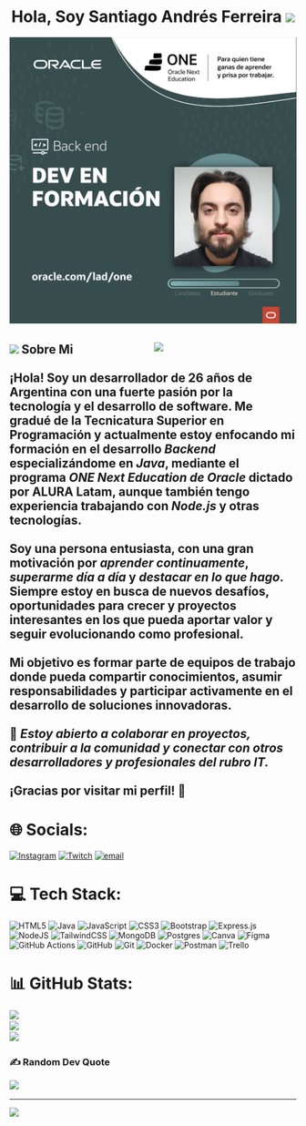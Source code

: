 <h1 align="center">Hola, Soy Santiago Andrés Ferreira <img src="https://media.giphy.com/media/hvRJCLFzcasrR4ia7z/giphy.gif" width="35"></h1>

<img src="bannerdev.png" alt="banner">

## <picture><img src = "https://github.com/7oSkaaa/7oSkaaa/blob/main/Images/about_me.gif?raw=true" width = 50px></picture> <picture><img align="right" src="https://github.com/7oSkaaa/7oSkaaa/blob/main/Images/Right_Side.gif?raw=true" width=250px></picture>Sobre Mi<br><br>¡Hola! Soy un desarrollador de 26 años de Argentina con una fuerte pasión por la tecnología y el desarrollo de software. Me gradué de la Tecnicatura Superior en Programación y actualmente estoy enfocando mi formación en el desarrollo ***Backend*** especializándome en ***Java***, mediante el programa ***ONE Next Education de Oracle*** dictado por ALURA Latam, aunque también tengo experiencia trabajando con ***Node.js*** y otras tecnologías.<br><br>Soy una persona entusiasta, con una gran motivación por ***aprender continuamente***, ***superarme día a día*** y ***destacar en lo que hago***. Siempre estoy en busca de nuevos desafíos, oportunidades para crecer y proyectos interesantes en los que pueda aportar valor y seguir evolucionando como profesional.<br><br>Mi objetivo es formar parte de equipos de trabajo donde pueda compartir conocimientos, asumir responsabilidades y participar activamente en el desarrollo de soluciones innovadoras.<br><br>📌 *Estoy abierto a colaborar en proyectos, contribuir a la comunidad y conectar con otros desarrolladores y profesionales del rubro IT.*<br><br>¡Gracias por visitar mi perfil! 🚀


# 🌐 Socials:
[![Instagram](https://img.shields.io/badge/Instagram-%23E4405F.svg?logo=Instagram&logoColor=white)](https://instagram.com/santi_f99) [![Twitch](https://img.shields.io/badge/Twitch-%239146FF.svg?logo=Twitch&logoColor=white)](https://twitch.tv/santiif9) [![email](https://img.shields.io/badge/Email-D14836?logo=gmail&logoColor=white)](mailto:santiandresfer@hotmail.com) 

# 💻 Tech Stack:
![HTML5](https://img.shields.io/badge/html5-%23E34F26.svg?style=for-the-badge&logo=html5&logoColor=white) ![Java](https://img.shields.io/badge/java-%23ED8B00.svg?style=for-the-badge&logo=openjdk&logoColor=white) ![JavaScript](https://img.shields.io/badge/javascript-%23323330.svg?style=for-the-badge&logo=javascript&logoColor=%23F7DF1E) ![CSS3](https://img.shields.io/badge/css3-%231572B6.svg?style=for-the-badge&logo=css3&logoColor=white) ![Bootstrap](https://img.shields.io/badge/bootstrap-%238511FA.svg?style=for-the-badge&logo=bootstrap&logoColor=white) ![Express.js](https://img.shields.io/badge/express.js-%23404d59.svg?style=for-the-badge&logo=express&logoColor=%2361DAFB) ![NodeJS](https://img.shields.io/badge/node.js-6DA55F?style=for-the-badge&logo=node.js&logoColor=white) ![TailwindCSS](https://img.shields.io/badge/tailwindcss-%2338B2AC.svg?style=for-the-badge&logo=tailwind-css&logoColor=white) ![MongoDB](https://img.shields.io/badge/MongoDB-%234ea94b.svg?style=for-the-badge&logo=mongodb&logoColor=white) ![Postgres](https://img.shields.io/badge/postgres-%23316192.svg?style=for-the-badge&logo=postgresql&logoColor=white) ![Canva](https://img.shields.io/badge/Canva-%2300C4CC.svg?style=for-the-badge&logo=Canva&logoColor=white) ![Figma](https://img.shields.io/badge/figma-%23F24E1E.svg?style=for-the-badge&logo=figma&logoColor=white) ![GitHub Actions](https://img.shields.io/badge/github%20actions-%232671E5.svg?style=for-the-badge&logo=githubactions&logoColor=white) ![GitHub](https://img.shields.io/badge/github-%23121011.svg?style=for-the-badge&logo=github&logoColor=white) ![Git](https://img.shields.io/badge/git-%23F05033.svg?style=for-the-badge&logo=git&logoColor=white) ![Docker](https://img.shields.io/badge/docker-%230db7ed.svg?style=for-the-badge&logo=docker&logoColor=white) ![Postman](https://img.shields.io/badge/Postman-FF6C37?style=for-the-badge&logo=postman&logoColor=white) ![Trello](https://img.shields.io/badge/Trello-%23026AA7.svg?style=for-the-badge&logo=Trello&logoColor=white)
# 📊 GitHub Stats:
![](https://github-readme-stats.vercel.app/api?username=Santf9&theme=tokyonight&hide_border=false&include_all_commits=true&count_private=false)<br/>
![](https://nirzak-streak-stats.vercel.app/?user=Santf9&theme=tokyonight&hide_border=false)<br/>
![](https://github-readme-stats.vercel.app/api/top-langs/?username=Santf9&theme=tokyonight&hide_border=false&include_all_commits=true&count_private=false&layout=compact)

### ✍️ Random Dev Quote
![](https://quotes-github-readme.vercel.app/api?type=horizontal&theme=tokyonight)

---
[![](https://visitcount.itsvg.in/api?id=Santf9&icon=0&color=1)](https://visitcount.itsvg.in)

<!-- Proudly created with GPRM ( https://gprm.itsvg.in ) -->

